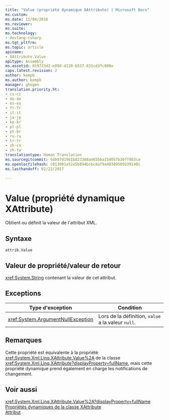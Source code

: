```yaml
---
title: "Value (propriété dynamique XAttribute) | Microsoft Docs"
ms.custom: 
ms.date: 11/04/2016
ms.reviewer: 
ms.suite: 
ms.technology:
- devlang-csharp
ms.tgt_pltfrm: 
ms.topic: article
apiname:
- XAttribute.Value
apitype: Assembly
ms.assetid: 019733d2-e050-4120-b537-831cd3fc008e
caps.latest.revision: 2
author: kempb
ms.author: kempb
manager: ghogen
translation.priority.ht:
- cs-cz
- de-de
- es-es
- fr-fr
- it-it
- ja-jp
- ko-kr
- pl-pl
- pt-br
- ru-ru
- tr-tr
- zh-cn
- zh-tw
translationtype: Human Translation
ms.sourcegitcommit: 5db97d19b1b823388a465bba15d057b30ff0b3ce
ms.openlocfilehash: c013001a52e5b894bcbcdaf9a40309505b39140c
ms.lasthandoff: 02/22/2017

---
```

# <a name="value-xattribute-dynamic-property"></a>Value (propriété dynamique XAttribute)
Obtient ou définit la valeur de l'attribut XML.  
  
## <a name="syntax"></a>Syntaxe  
  
```  
attrib.Value   
```  
  
## <a name="property-valuereturn-value"></a>Valeur de propriété/valeur de retour  
 <xref:System.String> contenant la valeur de cet attribut.  
  
## <a name="exceptions"></a>Exceptions  
  
|Type d'exception|Condition|  
|--------------------|---------------|  
|<xref:System.ArgumentNullException>|Lors de la définition, `value` a la valeur `null`.|  
  
## <a name="remarks"></a>Remarques  
 Cette propriété est équivalente à la propriété <xref:System.Xml.Linq.XAttribute.Value%2A> de la classe <xref:System.Xml.Linq.XAttribute?displayProperty=fullName>, mais cette propriété dynamique prend également en charge les notifications de changement.  
  
## <a name="see-also"></a>Voir aussi  
 <xref:System.Xml.Linq.XAttribute.Value%2A?displayProperty=fullName>   
 [Propriétés dynamiques de la classe XAttribute](../designers/xattribute-class-dynamic-properties.md)   
 [Attribut](../designers/attribute-xelement-dynamic-property.md)
